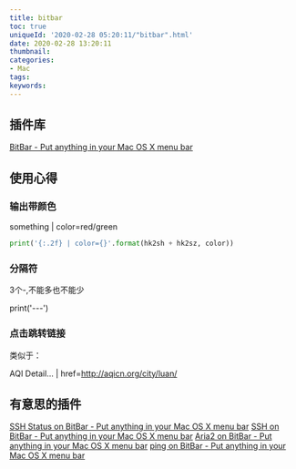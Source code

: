 ```yaml
---
title: bitbar
toc: true
uniqueId: '2020-02-28 05:20:11/"bitbar".html'
date: 2020-02-28 13:20:11
thumbnail:
categories:
- Mac
tags:
keywords:
---
```


## 插件库

[BitBar - Put anything in your Mac OS X menu bar](https://getbitbar.com/)

## 使用心得

### 输出带颜色

something | color=red/green

```python
print('{:.2f} | color={}'.format(hk2sh + hk2sz, color))   
```

### 分隔符

3个-,不能多也不能少

print('---')

### 点击跳转链接

类似于：

AQI Detail... | href=http://aqicn.org/city/luan/

## 有意思的插件

[SSH Status on BitBar - Put anything in your Mac OS X menu bar](https://getbitbar.com/plugins/Network/ssh-status.10min.sh)
[SSH on BitBar - Put anything in your Mac OS X menu bar](https://getbitbar.com/plugins/Network/ssh.sh)
[Aria2 on BitBar - Put anything in your Mac OS X menu bar](https://getbitbar.com/plugins/Network/aria2.3s.py)
[ping on BitBar - Put anything in your Mac OS X menu bar](https://getbitbar.com/plugins/Network/ping.10s.sh)

